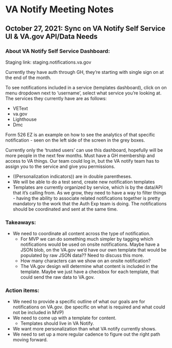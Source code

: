 # VA Notify Meeting Notes

## October 27, 2021: Sync on VA Notify Self Service UI & VA.gov API/Data Needs

### About VA Notify Self Service Dashboard:

Staging link: staging.notifications.va.gov

Currently they have auth through GH, they’re starting with single sign on at the end of the month. 

To see notifications included in a service (templates dashboard), click on on menu dropdown next to ‘username’, select what service you’re looking at. The services they currently have are as follows:

- VEText
- va.gov 
- Lighthouse 
- Dmc

Form 526 EZ is an example on how to see the analytics of that specific notification - seen on the left side of the screen in the grey boxes. 

Currently only the ‘trusted users’ can use this dashboard, hopefully will be more people in the next few months. Must have a GH membership and access to VA things. Our team could log in, but the VA notify team has to assign you to the service and give you permissions.

- ((Personalization indicators)) are in double parentheses.
- We will be able to do a test send, create new notification templates 
- Templates are currently organized by service, which is by the data/API that it’s calling from. As we grow, they need to have a way to filter things - having the ability to associate related notifications together is pretty mandatory to the work that the Auth Exp team is doing. The notifications should be coordinated and sent at the same time.

### Takeaways:

- We need to coordinate all content across the type of notification. 
    - For MVP we can do something much simpler by tagging which notifications would be used on onsite notifications.  Maybe have a JSON blob, on the VA.gov we’d have our own template that would be populated by raw JSON data?? Need to discuss this more. 
    - How many characters can we show on an onsite notification? 
    - The VA.gov design will determine what content is included in the template. Maybe we just have a checkbox for each template, that could send the raw data to VA.gov. 

### Action items:

- We need to provide a specific outline of what our goals are for notifications on VA.gov. (be specific on what is required and what could not be included in MVP)
- We need to come up with a template for content.
    - Templates should live in VA Notify. 
- We want more personalization than what VA notify currently shows.
- We need to set up a more regular cadence to figure out the right path moving forward. 
